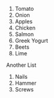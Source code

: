 1. Tomato
2. Onion
3. Apples
4. Chicken
5. Salmon
6. Greek Yogurt
7. Beets
8. Lime



Another List
1. Nails
2. Hammer
3. Screws

